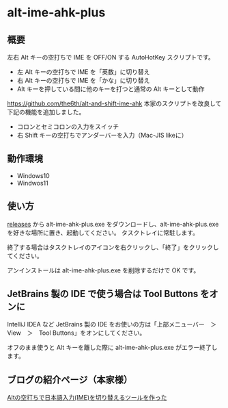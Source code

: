 # alt-ime-ahk-plus

## 概要

左右 Alt キーの空打ちで IME を OFF/ON する AutoHotKey スクリプトです。

- 左 Alt キーの空打ちで IME を「英数」に切り替え
- 右 Alt キーの空打ちで IME を「かな」に切り替え
- Alt キーを押している間に他のキーを打つと通常の Alt キーとして動作

https://github.com/the6th/alt-and-shift-ime-ahk 本家のスクリプトを改良して下記の機能を追加しました。

- コロンとセミコロンの入力をスイッチ
- 右 Shift キーの空打ちでアンダーバーを入力（Mac-JIS likeに）


## 動作環境

- Windows10
- Windwos11

## 使い方

[releases](https://github.com/tealgreen0503/alt-ime-ahk-plus/releases) から alt-ime-ahk-plus.exe をダウンロードし、alt-ime-ahk-plus.exe を好きな場所に置き、起動してください。 タスクトレイに常駐します。

終了する場合はタスクトレイのアイコンを右クリックし、「終了」をクリックしてください。

アンインストールは alt-ime-ahk-plus.exe を削除するだけで OK です。

## JetBrains 製の IDE で使う場合は Tool Buttons をオンに

IntelliJ IDEA など JetBrains 製の IDE をお使いの方は「上部メニューバー　＞　View　＞　Tool Buttons」をオンにしてください。

オフのまま使うと Alt キーを離した際に alt-ime-ahk-plus.exe がエラー終了します。

## ブログの紹介ページ（本家様）

[Altの空打ちで日本語入力(IME)を切り替えるツールを作った](http://www.karakaram.com/alt-ime-on-off/)


